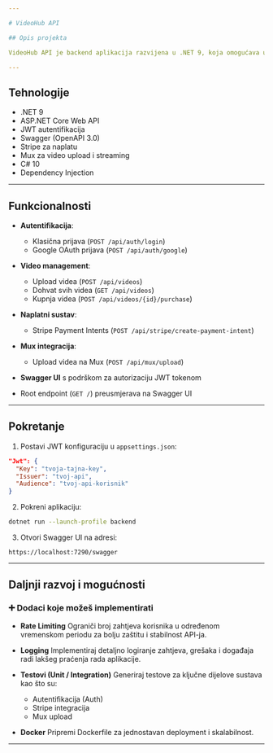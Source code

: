 ```yaml
---

# VideoHub API

## Opis projekta

VideoHub API je backend aplikacija razvijena u .NET 9, koja omogućava upravljanje video sadržajem uz integriranu autentifikaciju, naplatu putem Stripe-a, upload videa putem Mux platforme i pregled video sadržaja. API je dokumentiran koristeći OpenAPI 3.0 (Swagger) te podržava JWT autentifikaciju za sigurnu komunikaciju.

---
```


## Tehnologije

* .NET 9
* ASP.NET Core Web API
* JWT autentifikacija
* Swagger (OpenAPI 3.0)
* Stripe za naplatu
* Mux za video upload i streaming
* C# 10
* Dependency Injection

---

## Funkcionalnosti

* **Autentifikacija**:

  * Klasična prijava (`POST /api/auth/login`)
  * Google OAuth prijava (`POST /api/auth/google`)
* **Video management**:

  * Upload videa (`POST /api/videos`)
  * Dohvat svih videa (`GET /api/videos`)
  * Kupnja videa (`POST /api/videos/{id}/purchase`)
* **Naplatni sustav**:

  * Stripe Payment Intents (`POST /api/stripe/create-payment-intent`)
* **Mux integracija**:

  * Upload videa na Mux (`POST /api/mux/upload`)
* **Swagger UI** s podrškom za autorizaciju JWT tokenom
* Root endpoint (`GET /`) preusmjerava na Swagger UI

---

## Pokretanje

1. Postavi JWT konfiguraciju u `appsettings.json`:

```json
"Jwt": {
  "Key": "tvoja-tajna-key",
  "Issuer": "tvoj-api",
  "Audience": "tvoj-api-korisnik"
}
```

2. Pokreni aplikaciju:

```bash
dotnet run --launch-profile backend
```

3. Otvori Swagger UI na adresi:

```
https://localhost:7290/swagger
```

---

## Daljnji razvoj i mogućnosti

### ➕ Dodaci koje možeš implementirati

* **Rate Limiting**
  Ograniči broj zahtjeva korisnika u određenom vremenskom periodu za bolju zaštitu i stabilnost API-ja.

* **Logging**
  Implementiraj detaljno logiranje zahtjeva, grešaka i događaja radi lakšeg praćenja rada aplikacije.

* **Testovi (Unit / Integration)**
  Generiraj testove za ključne dijelove sustava kao što su:

  * Autentifikacija (Auth)
  * Stripe integracija
  * Mux upload

* **Docker**
  Pripremi Dockerfile za jednostavan deployment i skalabilnost.

---
